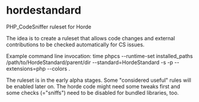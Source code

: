 # hordestandard
PHP_CodeSniffer ruleset for Horde

The idea is to create a ruleset that allows code changes
and external contributions to be checked automatically for CS issues.

Example command line invocation:
time phpcs --runtime-set installed_paths /path/to/HordeStandard/parent/dir --standard=HordeStandard -s -p --extensions=php --colors .

The ruleset is in the early alpha stages. Some "considered useful"
rules will be enabled later on. The horde code might need some tweaks
first and some checks (="sniffs") need to be disabled for bundled libraries, too.
